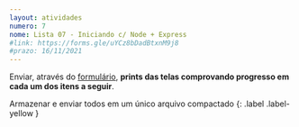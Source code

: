 ```yaml
---
layout: atividades
numero: 7
nome: Lista 07 - Iniciando c/ Node + Express
#link: https://forms.gle/uYCz8bDadBtxnM9j8
#prazo: 16/11/2021
---
```


Enviar, através do <a href="{{ page.link }}" target="_blank">formulário</a>, **prints das telas comprovando progresso em cada um dos itens a seguir**. 

Armazenar e enviar todos em um único arquivo compactado
{: .label .label-yellow }


